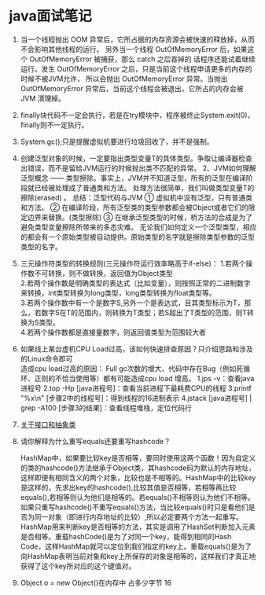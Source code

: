 # java面试笔记

1. 当一个线程抛出 OOM 异常后，它所占据的内存资源会被快速的释放掉，从而不会影响其他线程的运行。
另外当一个线程 OutOfMemoryError 后，如果这个 OutOfMemoryError 被捕获，那么 catch 之后吞掉的
话程序还能试着继续运行。发生 OutOfMemoryError 之后，只是当前这个线程申请更多的内存的时候不被JVM允许，
所以会抛出 OutOfMemoryError 异常。当抛出 OutOfMemoryError 异常后，当前这个线程会被退出，它所占的内存会被 JVM 清理掉。

2. finally块代码不一定会执行，若是在try模块中，程序被终止System.exit(0)，finally则不一定执行。

3. System.gc();只是提醒虚拟机要进行垃圾回收了，并不是强制。

4. 创建泛型对象的时候，一定要指出类型变量T的具体类型。争取让编译器检查出错误，而不是留给JVM运行的时候抛出类不匹配的异常。 
 2、JVM如何理解泛型概念 —— 类型擦除。事实上，JVM并不知道泛型，所有的泛型在编译阶段就已经被处理成了普通类和方法。 
 处理方法很简单，我们叫做类型变量T的擦除(erased) 。 总结：泛型代码与JVM ① 虚拟机中没有泛型，只有普通类和方法。 
 ② 在编译阶段，所有泛型类的类型参数都会被Object或者它们的限定边界来替换。(类型擦除) ③ 在继承泛型类型的时候，桥方法的合成是为了避免类型变量擦除所带来的多态灾难。 无论我们如何定义一个泛型类型，相应的都会有一个原始类型被自动提供。原始类型的名字就是擦除类型参数的泛型类型的名字。
 
5. 三元操作符类型的转换规则(三元操作符运行效率略高于if-else)：
   1.若两个操作数不可转换，则不做转换，返回值为Object类型  
   2.若两个操作数是明确类型的表达式（比如变量），则按照正常的二进制数字来转换，int类型转换为long类型，long类型转换为float类型等。  
   3.若两个操作数中有一个是数字S,另外一个是表达式，且其类型标示为T，那么，若数字S在T的范围内，则转换为T类型；若S超出了T类型的范围，则T转换为S类型。  
   4.若两个操作数都是直接量数字，则返回值类型为范围较大者  
   
6. 如果线上某台虚机CPU Load过高，该如何快速排查原因？只介绍思路和涉及的Linux命令即可   
  造成cpu load过高的原因： Full gc次数的增大、代码中存在Bug（例如死循环、正则的不恰当使用等）都有可能造成cpu load 增高。
  1.jps -v：查看java进程号
  2.top -Hp [java进程号]：查看当前进程下最耗费CPU的线程
  3.printf "%x\n" [步骤2中的线程号]：得到线程的16进制表示
  4.jstack [java进程号] | grep -A100 [步骤3的结果]：查看线程堆栈，定位代码行
 
7. [关于接口和抽象类](src/knowledge/AbstractImpl.java)

8. 请你解释为什么重写equals还要重写hashcode？

   HashMap中，如果要比较key是否相等，要同时使用这两个函数！因为自定义的类的hashcode()方法继承于Object类，其hashcode码为默认的内存地址，这样即便有相同含义的两个对象，比较也是不相等的。HashMap中的比较key是这样的，先求出key的hashcode(),比较其值是否相等，若相等再比较equals(),若相等则认为他们是相等的。若equals()不相等则认为他们不相等。如果只重写hashcode()不重写equals()方法，当比较equals()时只是看他们是否为同一对象（即进行内存地址的比较）,所以必定要两个方法一起重写。HashMap用来判断key是否相等的方法，其实是调用了HashSet判断加入元素 是否相等。重载hashCode()是为了对同一个key，能得到相同的Hash Code，这样HashMap就可以定位到我们指定的key上。重载equals()是为了向HashMap表明当前对象和key上所保存的对象是相等的，这样我们才真正地获得了这个key所对应的这个键值对。

9.  Object o = new Object()在内存中 占多少字节 16